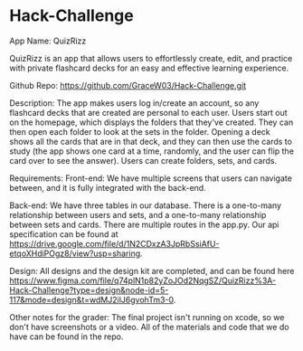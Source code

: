 # Hack-Challenge

App Name: QuizRizz 

QuizRizz is an app that allows users to effortlessly create, edit, and practice
with private flashcard decks for an easy and effective learning experience.

Github Repo: https://github.com/GraceW03/Hack-Challenge.git

Description:
The app makes users log in/create an account, so any flashcard decks that are 
created are personal to each user. Users start out on the homepage, which
displays the folders that they've created. They can then open each folder to look
at the sets in the folder. Opening a deck shows all the cards that are in that 
deck, and they can then use the cards to study (the app shows one card at a time,
randomly, and the user can flip the card over to see the answer). Users can create
folders, sets, and cards.

Requirements:
Front-end: We have multiple screens that users can navigate between, and it is
fully integrated with the back-end.

Back-end: We have three tables in our database. There is a one-to-many relationship
between users and sets, and a one-to-many relationship between sets and cards. There
are multiple routes in the app.py. Our api specification can be found at 
https://drive.google.com/file/d/1N2CDxzA3JpRbSsiAfU-etqoXHdiPOgz8/view?usp=sharing.

Design: All designs and the design kit are completed, and can be found here
https://www.figma.com/file/q74plN1p82yZoJOd2NqgSZ/QuizRizz%3A-Hack-Challenge?type=design&node-id=5-117&mode=design&t=wdMJ2ilJ6gvohTm3-0.

Other notes for the grader: The final project isn't running on xcode, so we don't
have screenshots or a video. All of the materials and code that we do have can 
be found in the repo.